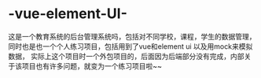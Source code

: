 # -vue-element-UI-
这是一个教育系统的后台管理系统吗，包括对不同学校，课程，学生的数据管理，同时也是也一个个人练习项目，包括用到了vue和element ui 以及用mock来模拟数据， 实际上这个项目时一个外包项目的，后面因为后端部分没有完成，内部关于该项目也有许多问题，就变为一个练习项目啦~~
